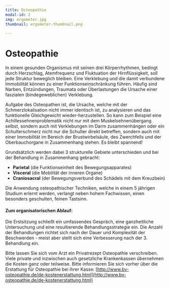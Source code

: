 ```yaml
---
title: Osteopathie
modal-id: 2
img: ergometer.jpg
thumbnail: ergometer-thumbnail.png

---
```


# Osteopathie

In einem gesunden Organismus mit seinen drei Körperrhythmen, bedingt durch  Herzschlag, Atemfrequenz und Fluktuation der Hirnflüssigkeit, soll jede Struktur beweglich bleiben. Eine Verklebung und die damit verbundene Immobilität können zu einer Funktionseinschränkung führen. Häufig sind Narben, Entzündungen, Traumata oder Überlastungen die Ursache einer faszialen (bindegeweblichen) Verklebung.

Aufgabe des Osteopathen ist, die Ursache, welche mit der Schmerzlokalisation nicht immer identisch ist, zu analysieren und das funktionelle Gleichgewicht wieder-herzustellen. So kann zum Beispiel eine Achillessehnenproblematik nicht nur mit dem Muskelsehnenübergang selbst, sondern auch mit Verklebungen im Darm zusammenhängen oder ein Schulterschmerz nicht nur die Schulter direkt betreffen, sondern auch mit einer Immobilität im Bereich der Brustwirbelsäule, des Zwerchfells und der Oberbauchorgane in Zusammenhang stehen. Es bleibt spannend!

Grundsätzlich werden dabei 3 strukturelle Gebiete unterschieden und bei der Behandlung in Zusammenhang gebracht:

* **Parietal** (die Funktionseinheit des Bewegungsapparates)
* **Visceral** (die Mobilität der inneren Organe)
* **Craniosacral** (der Bewegungsverbund des Schädels mit dem Kreuzbein)

Die Anwendung osteopathischer Techniken, welche in einem 5 jährigen Studium erlernt werden, verlangt neben hohem Fachwissen, einen besonders geschulten, feinen Tastsinn.

#### Zum organisatorischen Ablauf:

Die Erstsitzung schließt ein umfassendes Gespräch, eine ganzheitliche Untersuchung und eine resultierende Behandlungsstrategie ein. Die Anzahl der Behandlungen richtet sich nach der Dauer und Komplexität der Beschwerden - meist aber stellt sich eine Verbesserung nach der 3. Behandlung ein.

Bitte lassen Sie sich vom Arzt ein Privatrezept Osteopathie verschreiben. Viele private und inzwischen auch gesetzliche Krankenkassen übernehmen die Kosten ganz oder teilweise. Bitte informieren Sie sich vorher über die Erstattung für Osteopathie bei ihrer Kasse: [http://www.bv-osteopathie.de/de-kostenerstattung.html](http://www.bv-osteopathie.de/de-kostenerstattung.html)
